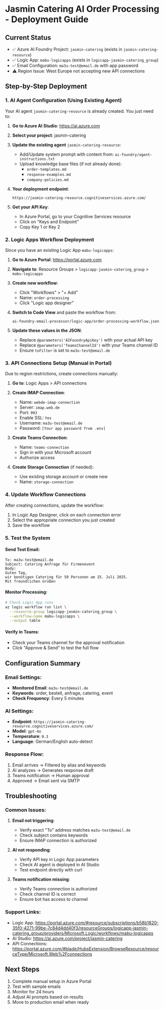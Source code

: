 # Jasmin Catering AI Order Processing - Deployment Guide

## Current Status
- ✅ Azure AI Foundry Project: `jasmin-catering` (exists in `jasmin-catering-resource`)
- ✅ Logic App: `mabu-logicapps` (exists in `logicapp-jasmin-catering_group`)
- ✅ Email Configuration: `ma3u-test@email.de` with app password
- ⚠️ Region Issue: West Europe not accepting new API connections

## Step-by-Step Deployment

### 1. AI Agent Configuration (Using Existing Agent)

Your AI agent `jasmin-catering-resource` is already created. You just need to:

1. **Go to Azure AI Studio**: https://ai.azure.com
2. **Select your project**: jasmin-catering
3. **Update the existing agent** `jasmin-catering-resource`:
   - Add/Update system prompt with content from: `ai-foundry/agent-instructions.txt`
   - Upload knowledge base files (if not already done):
     - `order-templates.md`
     - `response-examples.md`
     - `company-policies.md`

4. **Your deployment endpoint**:
   ```
   https://jasmin-catering-resource.cognitiveservices.azure.com/
   ```

5. **Get your API Key**:
   - In Azure Portal, go to your Cognitive Services resource
   - Click on "Keys and Endpoint"
   - Copy Key 1 or Key 2

### 2. Logic Apps Workflow Deployment

Since you have an existing Logic App `mabu-logicapps`:

1. **Go to Azure Portal**: https://portal.azure.com
2. **Navigate to**: Resource Groups > `logicapp-jasmin-catering_group` > `mabu-logicapps`
3. **Create new workflow**:
   - Click "Workflows" > "+ Add"
   - Name: `order-processing`
   - Click "Logic app designer"

4. **Switch to Code View** and paste the workflow from:
   ```
   ai-foundry-email-processor/logic-app/order-processing-workflow.json
   ```

5. **Update these values in the JSON**:
   - Replace `@parameters('AIFoundryApiKey')` with your actual API key
   - Replace `@parameters('TeamsChannelId')` with your Teams channel ID
   - Ensure `toFilter` is set to `ma3u-test@email.de`

### 3. API Connections Setup (Manual in Portal)

Due to region restrictions, create connections manually:

1. **Go to**: Logic Apps > API connections
2. **Create IMAP Connection**:
   - Name: `webde-imap-connection`
   - Server: `imap.web.de`
   - Port: `993`
   - Enable SSL: `Yes`
   - Username: `ma3u-test@email.de`
   - Password: `[Your app password from .env]`

3. **Create Teams Connection**:
   - Name: `teams-connection`
   - Sign in with your Microsoft account
   - Authorize access

4. **Create Storage Connection** (if needed):
   - Use existing storage account or create new
   - Name: `storage-connection`

### 4. Update Workflow Connections

After creating connections, update the workflow:

1. In Logic App Designer, click on each connection error
2. Select the appropriate connection you just created
3. Save the workflow

### 5. Test the System

#### Send Test Email:
```
To: ma3u-test@email.de
Subject: Catering Anfrage für Firmenevent
Body:
Guten Tag,
wir benötigen Catering für 50 Personen am 15. Juli 2025.
Mit freundlichen Grüßen
```

#### Monitor Processing:
```bash
# Check Logic App runs
az logic workflow run list \
  --resource-group logicapp-jasmin-catering_group \
  --workflow-name mabu-logicapps \
  --output table
```

#### Verify in Teams:
- Check your Teams channel for the approval notification
- Click "Approve & Send" to test the full flow

## Configuration Summary

### Email Settings:
- **Monitored Email**: `ma3u-test@email.de`
- **Keywords**: order, bestell, anfrage, catering, event
- **Check Frequency**: Every 5 minutes

### AI Settings:
- **Endpoint**: `https://jasmin-catering-resource.cognitiveservices.azure.com/`
- **Model**: `gpt-4o`
- **Temperature**: `0.3`
- **Language**: German/English auto-detect

### Response Flow:
1. Email arrives → Filtered by alias and keywords
2. AI analyzes → Generates response draft
3. Teams notification → Human approval
4. Approved → Email sent via SMTP

## Troubleshooting

### Common Issues:

1. **Email not triggering**:
   - Verify exact "To" address matches `ma3u-test@email.de`
   - Check subject contains keywords
   - Ensure IMAP connection is authorized

2. **AI not responding**:
   - Verify API key in Logic App parameters
   - Check AI agent is deployed in AI Studio
   - Test endpoint directly with curl

3. **Teams notification missing**:
   - Verify Teams connection is authorized
   - Check channel ID is correct
   - Ensure bot has access to channel

### Support Links:
- Logic App: https://portal.azure.com/#resource/subscriptions/b58b1820-35f0-4271-99be-7c84d4dd40f3/resourceGroups/logicapp-jasmin-catering_group/providers/Microsoft.Logic/workflows/mabu-logicapps
- AI Studio: https://ai.azure.com/project/jasmin-catering
- API Connections: https://portal.azure.com/#blade/HubsExtension/BrowseResource/resourceType/Microsoft.Web%2Fconnections

## Next Steps

1. Complete manual setup in Azure Portal
2. Test with sample emails
3. Monitor for 24 hours
4. Adjust AI prompts based on results
5. Move to production email when ready